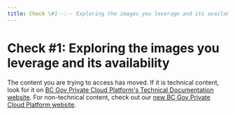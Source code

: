 ```yaml
---
title: Check \#1--:-- Exploring the images you leverage and its availability
---
```


# Check \#1: Exploring the images you leverage and its availability

The content you are trying to access has moved. If it is technical content, look for it on [BC Gov Private Cloud Platform's Technical Documentation website](https://beta-docs.developer.gov.bc.ca/). For non-technical content, check out our [new BC Gov Private Cloud Platform website](https://cloud.gov.bc.ca/private-cloud).
